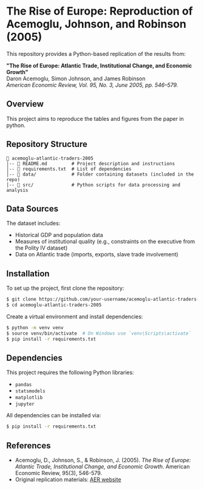 # The Rise of Europe: Reproduction of Acemoglu, Johnson, and Robinson (2005)

This repository provides a Python-based replication of the results from:

**"The Rise of Europe: Atlantic Trade, Institutional Change, and Economic Growth"**  
Daron Acemoglu, Simon Johnson, and James Robinson  
*American Economic Review, Vol. 95, No. 3, June 2005, pp. 546–579.*  

## Overview

This project aims to reproduce the tables and figures from the paper in python.

## Repository Structure

```
📂 acemoglu-atlantic-traders-2005
│-- 📄 README.md         # Project description and instructions
│-- 📄 requirements.txt  # List of dependencies
│-- 📂 data/             # Folder containing datasets (included in the repo)
│-- 📂 src/              # Python scripts for data processing and analysis
```

## Data Sources

The dataset includes:
- Historical GDP and population data
- Measures of institutional quality (e.g., constraints on the executive from the Polity IV dataset)
- Data on Atlantic trade (imports, exports, slave trade involvement)

## Installation

To set up the project, first clone the repository:

```sh
$ git clone https://github.com/your-username/acemoglu-atlantic-traders-2005.git
$ cd acemoglu-atlantic-traders-2005
```

Create a virtual environment and install dependencies:

```sh
$ python -m venv venv
$ source venv/bin/activate  # On Windows use `venv\Scripts\activate`
$ pip install -r requirements.txt
```

## Dependencies

This project requires the following Python libraries:

- `pandas`
- `statsmodels`
- `matplotlib`
- `jupyter`

All dependencies can be installed via:
```sh
$ pip install -r requirements.txt
```

## References

- Acemoglu, D., Johnson, S., & Robinson, J. (2005). *The Rise of Europe: Atlantic Trade, Institutional Change, and Economic Growth*. American Economic Review, 95(3), 546-579.
- Original replication materials: [AER website](https://www.aeaweb.org/articles?id=10.1257/0002828054201305)



